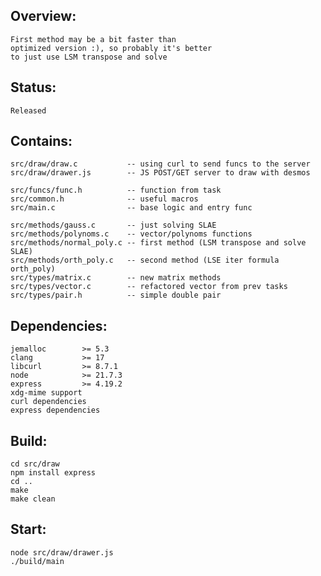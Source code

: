 ## Overview:
    First method may be a bit faster than
    optimized version :), so probably it's better
    to just use LSM transpose and solve

## Status:
    Released

## Contains:
    src/draw/draw.c           -- using curl to send funcs to the server
    src/draw/drawer.js        -- JS POST/GET server to draw with desmos
	
    src/funcs/func.h          -- function from task
    src/common.h              -- useful macros
    src/main.c                -- base logic and entry func
	
    src/methods/gauss.c       -- just solving SLAE
    src/methods/polynoms.c    -- vector/polynoms functions
    src/methods/normal_poly.c -- first method (LSM transpose and solve SLAE)
    src/methods/orth_poly.c   -- second method (LSE iter formula orth_poly)
    src/types/matrix.c        -- new matrix methods
    src/types/vector.c        -- refactored vector from prev tasks
    src/types/pair.h          -- simple double pair
	
## Dependencies:
    jemalloc        >= 5.3
    clang           >= 17
    libcurl         >= 8.7.1
    node            >= 21.7.3
    express         >= 4.19.2
    xdg-mime support
    curl dependencies
    express dependencies

## Build:
    cd src/draw
    npm install express
    cd ..
    make
    make clean

## Start:
    node src/draw/drawer.js
    ./build/main

